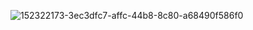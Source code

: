 ![152322173-3ec3dfc7-affc-44b8-8c80-a68490f586f0](https://user-images.githubusercontent.com/90608498/152390279-6fd32901-56e1-4000-b32b-1f98e5772299.png)
